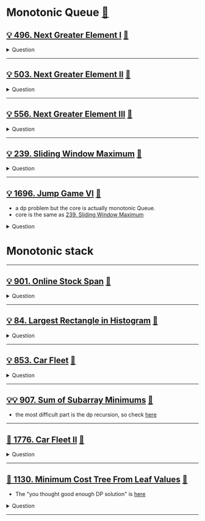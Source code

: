 # Monotonic Queue [:notebook:](../notes/README.md#monotonic-queue)

## [:bulb: 496. Next Greater Element I](https://leetcode.com/problems/next-greater-element-i/) [:dart:](next_greater_element_i.h)

<details><summary markdown="span">Question</summary>

```markdown
The next greater element of some element x in an array is
- the first greater element that is to the right of x in the same array.

You are given two distinct 0-indexed integer arrays nums1 and nums2, where
nums1 is a subset of nums2.

For each 0 <= i < nums1.length, find the index j such that nums1[i] == nums2[j]
and determine the next greater element of nums2[j] in nums2.

If there is no next greater element, then the answer for this query is -1.
Return an array ans of length nums1.length such that ans[i] is the next greater
element as described above.

Input: nums1 = [4,1,2], nums2 = [1,3,4,2]
Output: [-1,3,-1]
Explanation: The next greater element for each value of nums1 is as follows:
- 4 is underlined in nums2 = [1,3,4,2]. There is no next greater element, so the answer is -1.
- 1 is underlined in nums2 = [1,3,4,2]. The next greater element is 3.
- 2 is underlined in nums2 = [1,3,4,2]. There is no next greater element, so the answer is -1.

```

</details>

------------------------------------------------------------------------------

## [:bulb: 503. Next Greater Element II](https://leetcode.com/problems/next-greater-element-ii/) [:dart:](next_greater_element_ii.h)

<details><summary markdown="span">Question</summary>

```markdown
Given a circular integer array nums
- (i.e., the next element of nums[nums.length - 1] is nums[0]),
return the next greater number for every element in nums.

The next greater number of a number x is the first greater number to its
traversing-order next in the array, which means you could search circularly to
find its next greater number. If it doesn't exist, return -1 for this number.

Input: nums = [1,2,1]
Output: [2,-1,2]
Explanation: The first 1's next greater number is 2;
The number 2 can't find next greater number.
The second 1's next greater number needs to search circularly, which is also 2.
```

</details>

------------------------------------------------------------------------------

## [:bulb: 556. Next Greater Element III](https://leetcode.com/problems/next-greater-element-iii/) [:dart:](next_greater_element_iii.h)

<details><summary markdown="span">Question</summary>

```markdown
Given a positive integer n, find the smallest integer which has exactly the
same digits existing in the integer n and is greater in value than n.

If no such positive integer exists, return -1.

Note that the returned integer should fit in 32-bit integer,
if there is a valid answer but it does not fit in 32-bit integer, return -1.

Input: n = 12
Output: 21

Input: n = 21
Output: -1

Input: n = 11
Output: -1
```

</details>

------------------------------------------------------------------------------

## [:bulb: 239. Sliding Window Maximum](https://leetcode.com/problems/sliding-window-maximum) [:dart:](sliding_window_maximum.h)

<details><summary markdown="span">Question</summary>

```markdown
You are given an array of integers nums,
- there is a sliding window of size k which is
- moving from the very left of the array to the very right.
- e.g. You can only see the k numbers in the window.
- Each time the sliding window moves right by one position.

Return the max value in the window in from left to right.

Input: nums = [1,3,-1,-3,5,3,6,7], k = 3
Output: [3,3,5,5,6,7]
Explanation:
Window position                Max
---------------               -----
[1  3  -1] -3  5  3  6  7       3
 1 [3  -1  -3] 5  3  6  7       3
 1  3 [-1  -3  5] 3  6  7       5
 1  3  -1 [-3  5  3] 6  7       5
 1  3  -1  -3 [5  3  6] 7       6
 1  3  -1  -3  5 [3  6  7]      7

```

</details>

------------------------------------------------------------------------------

## [:bulb: 1696. Jump Game VI](https://leetcode.com/problems/jump-game-vi/) [:dart:](jump_game_vi.h)

- a dp problem but the core is actually monotonic Queue.
- core is the same as [239. Sliding Window Maximum](#bulb-239-sliding-window-maximum-dart)

<details><summary markdown="span">Question</summary>

```markdown
You are given a 0-indexed integer array nums and an integer k.
    - You are initially standing at index 0.
    - In one move, you can jump at most k steps forward (inclusive)
      without going outside the boundaries of the array.
You want to reach the last index of the array (index n - 1).
Your score is the sum of all nums[j] for each index j you visited in the array.

Return the maximum score you can get.

Example:
Input: nums = [1,-1,-2,4,-7,3], k = 2
               ^  ^    ^    ^
Output: 7
Explanation: You can choose your jumps with [1,-1,4,3] (^ above). The sum is 7.
```

</details>

# Monotonic stack

------------------------------------------------------------------------------

## [:bulb: 901. Online Stock Span](https://leetcode.com/problems/online-stock-span/) [:dart:](online_stock_span.h)

<details><summary markdown="span">Question</summary>

```markdown
Design an algorithm that collects daily price quotes for some stock and returns
the span of that stock's price for the current day.

The span of the stock's price today is defined as the maximum number of
consecutive days (starting from today and going backward)
for which the stock price was less than or equal to today's price.

For example, if the price of a stock over the next 7 days were
[100,80,60,70,60,75,85], then the stock spans would be [1,1,1,2,1,4,6].

Implement the StockSpanner class:
- StockSpanner() Initializes the object of the class.
- int next(int price) Returns the span of the stock's price given that today's price is price.

Input
["StockSpanner", "next", "next", "next", "next", "next", "next", "next"]
[[], [100], [80], [60], [70], [60], [75], [85]]
Output
[null, 1, 1, 1, 2, 1, 4, 6]

Explanation
StockSpanner stockSpanner = new StockSpanner();
stockSpanner.next(100); // return 1 (as nothing consecutive < 100)
stockSpanner.next(80);  // return 1 (as nothing consecutive < 80)
stockSpanner.next(60);  // return 1 (as nothing consecutive < 60)
stockSpanner.next(70);  // return 2 (as 60 < 70)
stockSpanner.next(60);  // return 1 (as nothing consecutive < 60)
stockSpanner.next(75);  // return 4, (the last 4 prices (including today's price
                        // of 75) were less than or equal to today's price.
stockSpanner.next(85);  // return 6 ... same reasoning

```

</details>

------------------------------------------------------------------------------

## [:bulb: 84. Largest Rectangle in Histogram](https://leetcode.com/problems/largest-rectangle-in-histogram/) [:dart:](largest_retangle_in_histogram.h)

<details><summary markdown="span">Question</summary>

```markdown
Given an array of integers heights representing the histogram's bar height where
the width of each bar is 1, return the area of the largest rectangle in the histogram.

Input: heights = [2,1,5,6,2,3]

Output: 10
Explanation: The above is a histogram where width of each bar is 1.
The largest rectangle is 5 * 2 = 10
```

</details>

------------------------------------------------------------------------------

## [:bulb: 853. Car Fleet](https://leetcode.com/problems/car-fleet/) [:dart:](car_fleet.h)

<details><summary markdown="span">Question</summary>

```markdown
There are n cars going to the same destination along a one-lane road.
The destination is target miles away.

You are given two integer array position and speed, both of length n, where
- position[i] is the position of the ith car and
- speed[i] is the speed of the ith car (in miles per hour).

A car can never pass another car ahead of it,
but it can catch up to it and drive bumper to bumper at the same speed.

The faster car will slow down to match the slower car's speed.
The distance between these two cars is ignored
(i.e., they are assumed to have the same position).

A **car fleet** is
some non-empty set of cars driving at the same position and same speed.
- Note that a single car is also a car fleet.

If a car catches up to a car fleet right at the destination point, it will still
be considered as one car fleet.

Return the number of car fleets that will arrive at the destination.

Input: target = 12, position = [10,8,0,5,3], speed = [2,4,1,1,3]
Output: 3
Explanation:
The cars starting at 10 (speed 2) and 8 (speed 4) become a fleet, meeting each other at 12.
The car starting at 0 does not catch up to any other car, so it is a fleet by itself.
The cars starting at 5 (speed 1) and 3 (speed 3) become a fleet, meeting each other at 6.
The fleet moves at speed 1 until it reaches target.
Note that no other cars meet these fleets before the destination, so the answer is 3.
```

</details>

------------------------------------------------------------------------------

## [:bulb::bulb: 907. Sum of Subarray Minimums](https://leetcode.com/problems/sum-of-subarray-minimums/) [:dart:](sum_of_subarray_mininums.h)

- the most difficult part is the dp recursion, so check [here](../dp/dp_z_misc_hard_recursion/README.md#💡💡-907-sum-of-subarray-minimums-🎯)

------------------------------------------------------------------------------

## [:exploding_head: 1776. Car Fleet II](https://leetcode.com/problems/car-fleet/) [:dart:](car_fleet2.h)

<details><summary markdown="span">Question</summary>

```markdown
There are n cars traveling at different speeds in the same direction along a
one-lane road. You are given an array cars of length n, where

cars[i] = [positioni, speedi] represents:

positioni is the distance between the ith car and the beginning of the road in
meters. It is guaranteed that positioni < positioni+1.

speedi is the initial speed of the ith car in meters per second.

For simplicity, cars can be considered as points moving along the number line.
Two cars collide when they occupy the same position.
Once a car collides with another car, they unite and form a single car fleet.
The cars in the formed fleet will have the same position and the same speed,
which is the initial speed of the slowest car in the fleet.

Return an array answer, where answer[i] is the time, in seconds, at which the
ith car collides with the next car, or -1 if the car does not collide with the
next car. Answers within 10-5 of the actual answers are accepted.
```

</details>

------------------------------------------------------------------------------

## [:exploding_head: 1130. Minimum Cost Tree From Leaf Values](https://leetcode.com/problems/minimum-cost-tree-from-leaf-values/) [:dart:](min_cost_tree_from_leaf_values.h)

- The "you thought good enough DP solution" is [here](../dp/dp_subseq/README.md#💡-1130-minimum-cost-tree-from-leaf-values-🎯)

<details><summary markdown="span">Question</summary>

```markdown
Given an array arr of positive integers, consider all binary trees such that:
- Each node has either 0 or 2 children;
- A node is a leaf if and only if it has zero children.
- The values of arr correspond to the values of each leaf in an in-order traversal of the tree.
- The value of each non-leaf node is equal to
  the product of the largest leaf value in its left and right subtree, respectively.
- Among all possible binary trees considered, return the smallest possible sum
  of the values of each non-leaf node.

It is guaranteed this sum fits into a 32-bit integer.

Input: arr = [6,2,4]
Output: 32
Explanation: There are two possible trees:

    24                 24
  12  4       or      6  8
 6  2                   2  4

The first has a non-leaf node sum 12 + 24 = 36, and the second has non-leaf node
sum 8 + 24 = 32.
```

</details>

------------------------------------------------------------------------------

